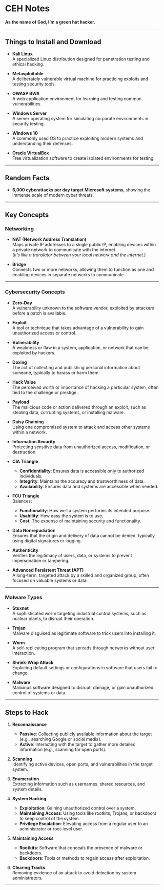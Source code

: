 # CEH Notes  
**As the name of God, I’m a green hat hacker.**

---

## Things to Install and Download  
- **Kali Linux**  
  A specialized Linux distribution designed for penetration testing and ethical hacking.  

- **Metasploitable**  
  A deliberately vulnerable virtual machine for practicing exploits and testing security tools.  

- **OWASP BWA**  
  A web application environment for learning and testing common vulnerabilities.  

- **Windows Server**  
  A server operating system for simulating corporate environments in security testing.  

- **Windows 10**  
  A commonly used OS to practice exploiting modern systems and understanding their defenses.  

- **Oracle VirtualBox**  
  Free virtualization software to create isolated environments for testing.  

---

## Random Facts  
- **6,000 cyberattacks per day target Microsoft systems**, showing the immense scale of modern cyber threats.  

---

## Key Concepts  

### Networking  
- **NAT (Network Address Translation)**  
  Maps private IP addresses to a single public IP, enabling devices within a private network to communicate with the internet.  
  *(It’s like a translator between your local network and the internet.)*  

- **Bridge**  
  Connects two or more networks, allowing them to function as one and enabling devices in separate networks to communicate.  

---

### Cybersecurity Concepts  
- **Zero-Day**  
  A vulnerability unknown to the software vendor, exploited by attackers before a patch is available.  

- **Exploit**  
  A tool or technique that takes advantage of a vulnerability to gain unauthorized access or control.  

- **Vulnerability**  
  A weakness or flaw in a system, application, or network that can be exploited by hackers.  

- **Doxing**  
  The act of collecting and publishing personal information about someone, typically to harass or harm them.  

- **Hack Value**  
  The perceived worth or importance of hacking a particular system, often tied to the challenge or prestige.  

- **Payload**  
  The malicious code or action delivered through an exploit, such as stealing data, corrupting systems, or installing malware.  

- **Daisy Chaining**  
  Using one compromised system to attack and access other systems within a network.  

- **Information Security**  
  Protecting sensitive data from unauthorized access, modification, or destruction.  

- **CIA Triangle**  
  - **Confidentiality**: Ensures data is accessible only to authorized individuals.  
  - **Integrity**: Maintains the accuracy and trustworthiness of data.  
  - **Availability**: Ensures data and systems are accessible when needed.  

- **FCU Triangle**  
  Balances:  
  - **Functionality**: How well a system performs its intended purpose.  
  - **Usability**: How easy the system is to use.  
  - **Cost**: The expense of maintaining security and functionality.  

- **Data Nonrepudiation**  
  Ensures that the origin and delivery of data cannot be denied, typically using digital signatures or logging.  

- **Authenticity**  
  Verifies the legitimacy of users, data, or systems to prevent impersonation or tampering.  

- **Advanced Persistent Threat (APT)**  
  A long-term, targeted attack by a skilled and organized group, often focused on valuable systems or data.  

---

### Malware Types  
- **Stuxnet**  
  A sophisticated worm targeting industrial control systems, such as nuclear plants, to disrupt their operation.  

- **Trojan**  
  Malware disguised as legitimate software to trick users into installing it.  

- **Worm**  
  A self-replicating program that spreads through networks without user interaction.  

- **Shrink-Wrap Attack**  
  Exploiting default settings or configurations in software that users fail to change.  

- **Malware**  
  Malicious software designed to disrupt, damage, or gain unauthorized control of systems or data.  

---

## Steps to Hack  

1. **Reconnaissance**  
   - **Passive**: Collecting publicly available information about the target (e.g., searching Google or social media).  
   - **Active**: Interacting with the target to gather more detailed information (e.g., scanning for open ports).  

2. **Scanning**  
   Identifying active devices, open ports, and vulnerabilities in the target system.  

3. **Enumeration**  
   Extracting information such as usernames, shared resources, and system details.  

4. **System Hacking**  
   - **Exploitation**: Gaining unauthorized control over a system.  
   - **Maintaining Access**: Using tools like rootkits, Trojans, or backdoors to keep control of the system.  
   - **Privilege Escalation**: Elevating access from a regular user to an administrator or root-level user.  

5. **Maintaining Access**  
   - **Rootkits**: Software that conceals the presence of malware or backdoors.  
   - **Backdoors**: Tools or methods to regain access after exploitation.  

6. **Clearing Tracks**  
   Removing evidence of an attack to avoid detection by system administrators.  

---
 
